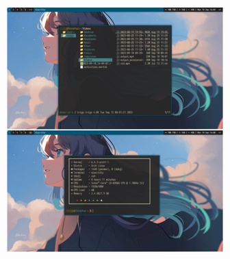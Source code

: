 ![screenshot](https://github.com/tunjan/dotfiles/blob/main/2023-09-18_16-10-15.png)
![screenshot](https://github.com/tunjan/dotfiles/blob/main/2023-09-18_16-09-07.png)
